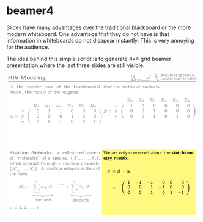 # beamer4

Slides have many advantages over the traditional blackboard or the more modern whiteboard. One advantage that they do not have is that information in whiteboards do not disapear instantly. This is very annoying for the audience.

The idea behind this simple script is to generate 4x4 grid beamer presentation where the last three slides are still visible.

![Document example](example.png)
